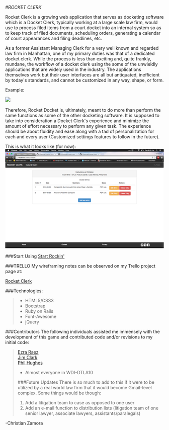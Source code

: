 #_*ROCKET CLERK*_

Rocket Clerk is a growing web application that serves as docketing software which is a Docket Clerk, typically working at a large scale law firm, would use to process filed items from a court docket into an internal system so as to keep track of filed documents, scheduling orders, generating a calendar of court appearances and filing deadlines, etc.

As a former Assistant Managing Clerk for a very well known and regarded law firm in Manhattan, one of my primary duties was that of a dedicated docket clerk.  While the process is less than exciting and, quite frankly, mundane, the workflow of a docket clerk using the some of the unwieldly applications that are widely used in the industry.  The applications themselves work but their user interfaces are all but antiquated, inefficient by today's standards, and cannot be customized in any way, shape, or form.

Example:

[<img src="http://www.courtalert.com/images/cmecfDiary.gif">](http://www.courtalert.com/images/cmecfDiary.gif/)

Therefore, Rocket Docket is, ultimately, meant to do more than perform the same functions as some of the other docketing software.  It is supposed to take into consideration a Docket Clerk's experience and minimize the amount of effort necessary to perform any given task.  The experience should be about fluidity and ease along with a tad of personalization for each and every user (Customized settings features to follow in the future).

This is what it looks like (for now):
[<img src="app/assets/images/rc_screenshot.png">](app/assets/images/rc_screenshot.png)

###Start Using
 [Start Rockin'](https://warm-island-81233.herokuapp.com/)

###TRELLO
My wireframing notes can be observed on my Trello project page at:

 [Rocket Clerk](https://trello.com/b/dOdDEb3N/rocket-clerk)
 
###Technologies:
>- HTML5/CSS3  
>- Bootstrap  
>- Ruby on Rails 
>- Font-Awesome
>- jQuery

###Contributors
The following individuals assisted me immensely with the development of this game and contributed code and/or revisions to my initial code:
>[Ezra Raez](https://github.com/EARnagram)        
>[Jim Clark](https://github.com/jim-clark)  
>[Phil Hughes](https://github.com/h4w5)  
>- Almost everyone in WDI-DTLA10
>
>###Future Updates
>There is so much to add to this if it were to be utilized by a real world law firm that it would become Gmail-level complex.  Some things would be though:
>
>1. Add a litigation team to case as opposed to one user  
>2. Add an e-mail function to distribution lists (litigation team of one senior lawyer, associate lawyers, assistants/paralegals)
>  
>  
-Christian Zamora

